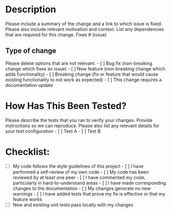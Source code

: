 # Description
Please include a summary of the change and a link to which issue is fixed. Please also include relevant motivation and context. List any 
dependencies that are required for this change. Fixes # (issue)
## Type of change
Please delete options that are not relevant. - [ ] Bug fix (non-breaking change which fixes an issue) - [ ] New feature (non-breaking change 
which adds functionality) - [ ] Breaking change (fix or feature that would cause existing functionality to not work as expected) - [ ] This 
change requires a documentation update
# How Has This Been Tested?
Please describe the tests that you ran to verify your changes. Provide instructions so we can reproduce. Please also list any relevant 
details for your test configuration - [ ] Test A - [ ] Test B
# Checklist:
- [ ] My code follows the style guidelines of this project - [ ] I have performed a self-review of my own code - [ ] My code has been 
reviewed by at least one peer - [ ] I have commented my code, particularly in hard-to-understand areas - [ ] I have made corresponding 
changes to the documentation - [ ] My changes generate no new warnings - [ ] I have added tests that prove my fix is effective or that my 
feature works
- [ ] New and existing unit tests pass locally with my changes
